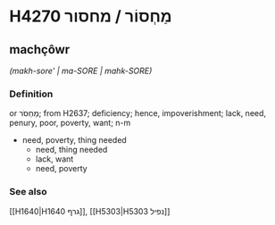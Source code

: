 # H4270 מַחְסוֹר / מחסור

## machçôwr

_(makh-sore' | ma-SORE | mahk-SORE)_

### Definition

or מַחְסֹר; from H2637; deficiency; hence, impoverishment; lack, need, penury, poor, poverty, want; n-m

- need, poverty, thing needed
  - need, thing needed
  - lack, want
  - need, poverty

### See also

[[H1640|H1640 גרף]], [[H5303|H5303 נפיל]]
